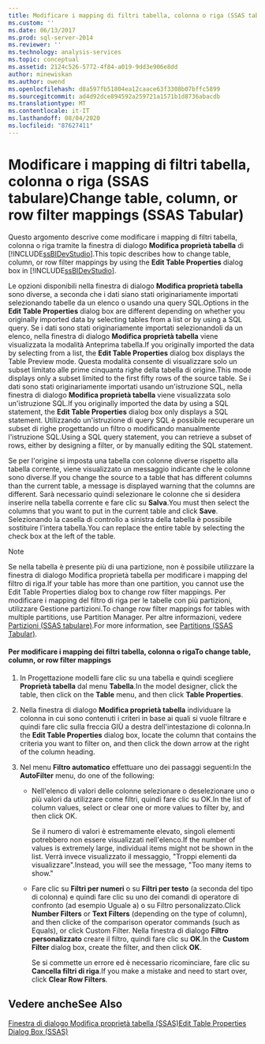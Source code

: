 ```yaml
---
title: Modificare i mapping di filtri tabella, colonna o riga (SSAS tabulare) | Microsoft Docs
ms.custom: ''
ms.date: 06/13/2017
ms.prod: sql-server-2014
ms.reviewer: ''
ms.technology: analysis-services
ms.topic: conceptual
ms.assetid: 2124c526-5772-4f84-a019-9dd3e906e8dd
author: minewiskan
ms.author: owend
ms.openlocfilehash: d8a597fb51804ea12caace63f3308b07bffc5899
ms.sourcegitcommit: ad4d92dce894592a259721a1571b1d8736abacdb
ms.translationtype: MT
ms.contentlocale: it-IT
ms.lasthandoff: 08/04/2020
ms.locfileid: "87627411"
---
```

# <a name="change-table-column-or-row-filter-mappings-ssas-tabular"></a><span data-ttu-id="95a2f-102">Modificare i mapping di filtri tabella, colonna o riga (SSAS tabulare)</span><span class="sxs-lookup"><span data-stu-id="95a2f-102">Change table, column, or row filter mappings (SSAS Tabular)</span></span>
  <span data-ttu-id="95a2f-103">Questo argomento descrive come modificare i mapping di filtri tabella, colonna o riga tramite la finestra di dialogo **Modifica proprietà tabella** di [!INCLUDE[ssBIDevStudio](../../includes/ssbidevstudio-md.md)].</span><span class="sxs-lookup"><span data-stu-id="95a2f-103">This topic describes how to change table, column, or row filter mappings by using the **Edit Table Properties** dialog box in [!INCLUDE[ssBIDevStudio](../../includes/ssbidevstudio-md.md)].</span></span>  
  
 <span data-ttu-id="95a2f-104">Le opzioni disponibili nella finestra di dialogo **Modifica proprietà tabella** sono diverse, a seconda che i dati siano stati originariamente importati selezionando tabelle da un elenco o usando una query SQL.</span><span class="sxs-lookup"><span data-stu-id="95a2f-104">Options in the **Edit Table Properties** dialog box are different depending on whether you originally imported data by selecting tables from a list or by using a SQL query.</span></span> <span data-ttu-id="95a2f-105">Se i dati sono stati originariamente importati selezionandoli da un elenco, nella finestra di dialogo **Modifica proprietà tabella** viene visualizzata la modalità Anteprima tabella.</span><span class="sxs-lookup"><span data-stu-id="95a2f-105">If you originally imported the data by selecting from a list, the **Edit Table Properties** dialog box displays the Table Preview mode.</span></span> <span data-ttu-id="95a2f-106">Questa modalità consente di visualizzare solo un subset limitato alle prime cinquanta righe della tabella di origine.</span><span class="sxs-lookup"><span data-stu-id="95a2f-106">This mode displays only a subset limited to the first fifty rows of the source table.</span></span> <span data-ttu-id="95a2f-107">Se i dati sono stati originariamente importati usando un'istruzione SQL, nella finestra di dialogo **Modifica proprietà tabella** viene visualizzata solo un'istruzione SQL.</span><span class="sxs-lookup"><span data-stu-id="95a2f-107">If you originally imported the data by using a SQL statement, the **Edit Table Properties** dialog box only displays a SQL statement.</span></span> <span data-ttu-id="95a2f-108">Utilizzando un'istruzione di query SQL è possibile recuperare un subset di righe progettando un filtro o modificando manualmente l'istruzione SQL.</span><span class="sxs-lookup"><span data-stu-id="95a2f-108">Using a SQL query statement, you can retrieve a subset of rows, either by designing a filter, or by manually editing the SQL statement.</span></span>  
  
 <span data-ttu-id="95a2f-109">Se per l'origine si imposta una tabella con colonne diverse rispetto alla tabella corrente, viene visualizzato un messaggio indicante che le colonne sono diverse.</span><span class="sxs-lookup"><span data-stu-id="95a2f-109">If you change the source to a table that has different columns than the current table, a message is displayed warning that the columns are different.</span></span> <span data-ttu-id="95a2f-110">Sarà necessario quindi selezionare le colonne che si desidera inserire nella tabella corrente e fare clic su **Salva**.</span><span class="sxs-lookup"><span data-stu-id="95a2f-110">You must then select the columns that you want to put in the current table and click **Save**.</span></span> <span data-ttu-id="95a2f-111">Selezionando la casella di controllo a sinistra della tabella è possibile sostituire l'intera tabella.</span><span class="sxs-lookup"><span data-stu-id="95a2f-111">You can replace the entire table by selecting the check box at the left of the table.</span></span>  
  
> [!NOTE]  
>  <span data-ttu-id="95a2f-112">Se nella tabella è presente più di una partizione, non è possibile utilizzare la finestra di dialogo Modifica proprietà tabella per modificare i mapping del filtro di riga.</span><span class="sxs-lookup"><span data-stu-id="95a2f-112">If your table has more than one partition, you cannot use the Edit Table Properties dialog box to change row filter mappings.</span></span> <span data-ttu-id="95a2f-113">Per modificare i mapping del filtro di riga per le tabelle con più partizioni, utilizzare Gestione partizioni.</span><span class="sxs-lookup"><span data-stu-id="95a2f-113">To change row filter mappings for tables with multiple partitions, use Partition Manager.</span></span> <span data-ttu-id="95a2f-114">Per altre informazioni, vedere [Partizioni &#40;SSAS tabulare&#41;](partitions-ssas-tabular.md).</span><span class="sxs-lookup"><span data-stu-id="95a2f-114">For more information, see [Partitions &#40;SSAS Tabular&#41;](partitions-ssas-tabular.md).</span></span>  
  
#### <a name="to-change-table-column-or-row-filter-mappings"></a><span data-ttu-id="95a2f-115">Per modificare i mapping dei filtri tabella, colonna o riga</span><span class="sxs-lookup"><span data-stu-id="95a2f-115">To change table, column, or row filter mappings</span></span>  
  
1.  <span data-ttu-id="95a2f-116">In Progettazione modelli fare clic su una tabella e quindi scegliere **Proprietà tabella** dal menu **Tabella**.</span><span class="sxs-lookup"><span data-stu-id="95a2f-116">In the model designer, click the table, then click on the **Table** menu, and then click **Table Properties**.</span></span>  
  
2.  <span data-ttu-id="95a2f-117">Nella finestra di dialogo **Modifica proprietà tabella** individuare la colonna in cui sono contenuti i criteri in base ai quali si vuole filtrare e quindi fare clic sulla freccia GIÙ a destra dell'intestazione di colonna.</span><span class="sxs-lookup"><span data-stu-id="95a2f-117">In the **Edit Table Properties** dialog box, locate the column that contains the criteria you want to filter on, and then click the down arrow at the right of the column heading.</span></span>  
  
3.  <span data-ttu-id="95a2f-118">Nel menu **Filtro automatico** effettuare uno dei passaggi seguenti:</span><span class="sxs-lookup"><span data-stu-id="95a2f-118">In the **AutoFilter** menu, do one of the following:</span></span>  
  
    -   <span data-ttu-id="95a2f-119">Nell'elenco di valori delle colonne selezionare o deselezionare uno o più valori da utilizzare come filtri, quindi fare clic su OK.</span><span class="sxs-lookup"><span data-stu-id="95a2f-119">In the list of column values, select or clear one or more values to filter by, and then click OK.</span></span>  
  
         <span data-ttu-id="95a2f-120">Se il numero di valori è estremamente elevato, singoli elementi potrebbero non essere visualizzati nell'elenco.</span><span class="sxs-lookup"><span data-stu-id="95a2f-120">If the number of values is extremely large, individual items might not be shown in the list.</span></span> <span data-ttu-id="95a2f-121">Verrà invece visualizzato il messaggio, "Troppi elementi da visualizzare".</span><span class="sxs-lookup"><span data-stu-id="95a2f-121">Instead, you will see the message, "Too many items to show."</span></span>  
  
    -   <span data-ttu-id="95a2f-122">Fare clic su **Filtri per numeri** o su **Filtri per testo** (a seconda del tipo di colonna) e quindi fare clic su uno dei comandi di operatore di confronto (ad esempio Uguale a) o su Filtro personalizzato.</span><span class="sxs-lookup"><span data-stu-id="95a2f-122">Click **Number Filters** or **Text Filters** (depending on the type of column), and then clicke of the comparison operator commands (such as Equals), or click Custom Filter.</span></span> <span data-ttu-id="95a2f-123">Nella finestra di dialogo **Filtro personalizzato** creare il filtro, quindi fare clic su **OK**.</span><span class="sxs-lookup"><span data-stu-id="95a2f-123">In the **Custom Filter** dialog box, create the filter, and then click **OK**.</span></span>  
  
         <span data-ttu-id="95a2f-124">Se si commette un errore ed è necessario ricominciare, fare clic su **Cancella filtri di riga**.</span><span class="sxs-lookup"><span data-stu-id="95a2f-124">If you make a mistake and need to start over, click **Clear Row Filters**.</span></span>  
  
## <a name="see-also"></a><span data-ttu-id="95a2f-125">Vedere anche</span><span class="sxs-lookup"><span data-stu-id="95a2f-125">See Also</span></span>  
 [<span data-ttu-id="95a2f-126">Finestra di dialogo Modifica proprietà tabella &#40;SSAS&#41;</span><span class="sxs-lookup"><span data-stu-id="95a2f-126">Edit Table Properties Dialog Box &#40;SSAS&#41;</span></span>](../edit-table-properties-dialog-box-ssas.md)  
  
  
